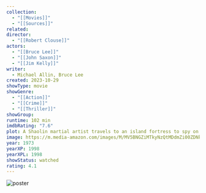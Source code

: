 ```yaml
---
collection:
  - "[[Movies]]"
  - "[[Sources]]"
related: 
director:
  - "[[Robert Clouse]]"
actors:
  - "[[Bruce Lee]]"
  - "[[John Saxon]]"
  - "[[Jim Kelly]]"
writer:
  - Michael Allin, Bruce Lee
created: 2023-10-29
showType: movie
showGenre:
  - "[[Action]]"
  - "[[Crime]]"
  - "[[Thriller]]"
showGroup: 
runtime: 102 min
imdbRating: "7.6"
plot: A Shaolin martial artist travels to an island fortress to spy on an opium lord - who is also a former monk from his temple - under the guise of attending a fighting tournament.
image: https://m.media-amazon.com/images/M/MV5BNGZiMTkyNzQtMDdmZi00ZDNkLWE4YTAtZGNlNTIzYzQyMGM2XkEyXkFqcGdeQXVyNjc1NTYyMjg@._V1_SX300.jpg
year: 1973
yearXP: 1998
yearXPL: 1998
showStatus: watched
rating: 4.1
---
```

![poster](https://m.media-amazon.com/images/M/MV5BNGZiMTkyNzQtMDdmZi00ZDNkLWE4YTAtZGNlNTIzYzQyMGM2XkEyXkFqcGdeQXVyNjc1NTYyMjg@._V1_SX300.jpg)


